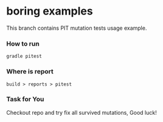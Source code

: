 # boring examples

This branch contains PIT mutation tests usage example. 

### How to run
```gradle pitest```

### Where is report 
```` build > reports > pitest ````

### Task for You
Checkout repo and try fix all survived mutations, Good luck! 
